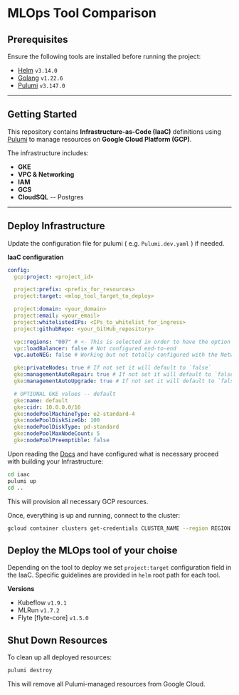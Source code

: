 # MLOps Tool Comparison

## Prerequisites

Ensure the following tools are installed before running the project:

- [Helm](https://helm.sh/) `v3.14.0`
- [Golang](https://go.dev/) `v1.22.6`
- [Pulumi](https://www.pulumi.com/) `v3.147.0`

---

## Getting Started

This repository contains **Infrastructure-as-Code (IaaC)** definitions using [Pulumi](https://www.pulumi.com/) to manage resources on **Google Cloud Platform (GCP)**.

The infrastructure includes:
- **GKE**
- **VPC & Networking**
- **IAM**
- **GCS**
- **CloudSQL** -- Postgres

---

## Deploy Infrastructure

Update the configuration file for pulumi ( e.g. `Pulumi.dev.yaml` ) if needed.

**IaaC configuration**
```yaml
config:
  gcp:project: <project_id>

  project:prefix: <prefix_for_resources>
  project:target: <mlop_tool_target_to_deploy>

  project:domain: <your_domain>
  project:email: <your_email>
  project:whitelistedIPs: <IPs_to_whitelist_for_ingress>
  project:githubRepo: <your_GitHub_repository>

  vpc:regions: "007" # <- This is selected in order to have the option of using NodePools with GPU acceleration
  vpc:loadBalancer: false # Not configured end-to-end
  vpc.autoNEG: false # Working but not totally configured with the Networking

  gke:privateNodes: true # If not set it will default to `false`
  gke:managementAutoRepair: true # If not set it will default to `false`
  gke:managementAutoUpgrade: true # If not set it will default to `false`

  # OPTIONAL GKE values -- default
  gke:name: default
  gke:cidr: 10.0.0.0/16
  gke:nodePoolMachineType: e2-standard-4
  gke:nodePoolDiskSizeGb: 100
  gke:nodePoolDiskType: pd-standard
  gke:nodePoolMaxNodeCount: 5
  gke:nodePoolPreemptible: false
```

Upon reading the [Docs](https://github.com/ClementineM12/MLOps_in_GKE_/blob/main/docs/docs.md) and have configured what is necessary proceed with building your Infrastructure:
```sh
cd iaac
pulumi up
cd ..
```
This will provision all necessary GCP resources.

Once, everything is up and running, connect to the cluster:
```sh
gcloud container clusters get-credentials CLUSTER_NAME --region REGION --project PROJECT_ID
```

## Deploy the MLOps tool of your choise

Depending on the tool to deploy we set `project:target` configuration field in the IaaC. Specific guidelines are provided in `helm` root path for each tool.

**Versions**

* Kubeflow `v1.9.1`
* MLRun `v1.7.2`
* Flyte  [flyte-core] `v1.5.0`

## Shut Down Resources

To clean up all deployed resources:

```sh
pulumi destroy
```
This will remove all Pulumi-managed resources from Google Cloud. 
